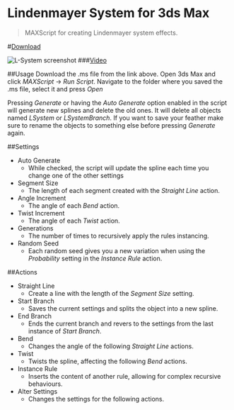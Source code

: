 Lindenmayer System for 3ds Max
===========

> MAXScript for creating Lindenmayer system effects.

#[Download](http://bit.ly/10mplFK)

![L-System screenshot](https://raw.github.com/CreativeTools/ct-l-system/master/screenshot.png)
###[Video](https://vimeo.com/66795871)

##Usage
Download the .ms file from the link above.
Open 3ds Max and click *MAXScript* -> *Run Script*.
Navigate to the folder where you saved the .ms file, select it and press *Open*  

Pressing *Generate* or having the *Auto Generate* option enabled in the script will generate new splines and delete the old ones. It will delete all
objects named *LSystem* or *LSystemBranch*. If you want to save your feather make sure to rename the objects to something else before pressing *Generate* again.

##Settings
* Auto Generate
  * While checked, the script will update the spline each time you change one of the other settings
* Segment Size
  * The length of each segment created with the *Straight Line* action.
* Angle Increment
  * The angle of each *Bend* action.
* Twist Increment
  * The angle of each *Twist* action.
* Generations
  * The number of times to recursively apply the rules instancing.
* Random Seed
  * Each random seed gives you a new variation when using the *Probability* setting in the *Instance Rule* action.

##Actions
* Straight Line
  * Create a line with the length of the *Segment Size* setting.
* Start Branch
  * Saves the current settings and splits the object into a new spline.
* End Branch
  * Ends the current branch and revers to the settings from the last instance of *Start Branch*.
* Bend
  * Changes the angle of the following *Straight Line* actions.
* Twist
  * Twists the spline, affecting the following *Bend* actions.
* Instance Rule
  * Inserts the content of another rule, allowing for complex recursive behaviours.
* Alter Settings
  * Changes the settings for the following actions.
